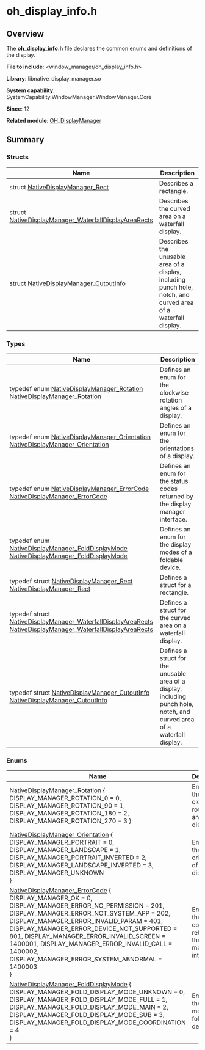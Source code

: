 # oh_display_info.h


## Overview

The **oh_display_info.h** file declares the common enums and definitions of the display.

**File to include**: &lt;window_manager/oh_display_info.h&gt;

**Library**: libnative_display_manager.so

**System capability**: SystemCapability.WindowManager.WindowManager.Core

**Since**: 12

**Related module**: [OH_DisplayManager](_o_h___display_manager.md)


## Summary


### Structs

| Name| Description| 
| -------- | -------- |
| struct  [NativeDisplayManager_Rect](_native_display_manager___rect.md) | Describes a rectangle.| 
| struct  [NativeDisplayManager_WaterfallDisplayAreaRects](ive_display_manager___waterfall_display_area_rects.md) | Describes the curved area on a waterfall display.| 
| struct  [NativeDisplayManager_CutoutInfo](_native_display_manager___cutout_info.md) | Describes the unusable area of a display, including punch hole, notch, and curved area of a waterfall display.| 


### Types

| Name| Description| 
| -------- | -------- |
| typedef enum [NativeDisplayManager_Rotation](_o_h___display_manager.md#nativedisplaymanager_rotation) [NativeDisplayManager_Rotation](_o_h___display_manager.md#nativedisplaymanager_rotation) | Defines an enum for the clockwise rotation angles of a display.| 
| typedef enum [NativeDisplayManager_Orientation](_o_h___display_manager.md#nativedisplaymanager_orientation) [NativeDisplayManager_Orientation](_o_h___display_manager.md#nativedisplaymanager_orientation) | Defines an enum for the orientations of a display.| 
| typedef enum [NativeDisplayManager_ErrorCode](_o_h___display_manager.md#nativedisplaymanager_errorcode) [NativeDisplayManager_ErrorCode](_o_h___display_manager.md#nativedisplaymanager_errorcode) | Defines an enum for the status codes returned by the display manager interface.| 
| typedef enum [NativeDisplayManager_FoldDisplayMode](_o_h___display_manager.md#nativedisplaymanager_folddisplaymode) [NativeDisplayManager_FoldDisplayMode](_o_h___display_manager.md#nativedisplaymanager_folddisplaymode) | Defines an enum for the display modes of a foldable device.| 
| typedef struct [NativeDisplayManager_Rect](_native_display_manager___rect.md) [NativeDisplayManager_Rect](_o_h___display_manager.md#nativedisplaymanager_rect) | Defines a struct for a rectangle.| 
| typedef struct [NativeDisplayManager_WaterfallDisplayAreaRects](ive_display_manager___waterfall_display_area_rects.md) [NativeDisplayManager_WaterfallDisplayAreaRects](_o_h___display_manager.md#nativedisplaymanager_waterfalldisplayarearects) | Defines a struct for the curved area on a waterfall display.| 
| typedef struct [NativeDisplayManager_CutoutInfo](_native_display_manager___cutout_info.md) [NativeDisplayManager_CutoutInfo](_o_h___display_manager.md#nativedisplaymanager_cutoutinfo) | Defines a struct for the unusable area of a display, including punch hole, notch, and curved area of a waterfall display.| 


### Enums

| Name| Description| 
| -------- | -------- |
| [NativeDisplayManager_Rotation](_o_h___display_manager.md#nativedisplaymanager_rotation-1) { DISPLAY_MANAGER_ROTATION_0 = 0, DISPLAY_MANAGER_ROTATION_90 = 1, DISPLAY_MANAGER_ROTATION_180 = 2, DISPLAY_MANAGER_ROTATION_270 = 3 } | Enumerates the clockwise rotation angles of a display.| 
| [NativeDisplayManager_Orientation](_o_h___display_manager.md#nativedisplaymanager_orientation-1) {<br>DISPLAY_MANAGER_PORTRAIT = 0, DISPLAY_MANAGER_LANDSCAPE = 1, DISPLAY_MANAGER_PORTRAIT_INVERTED = 2, DISPLAY_MANAGER_LANDSCAPE_INVERTED = 3,<br>DISPLAY_MANAGER_UNKNOWN<br>} | Enumerates the orientations of a display.| 
| [NativeDisplayManager_ErrorCode](_o_h___display_manager.md#nativedisplaymanager_errorcode-1) {<br>DISPLAY_MANAGER_OK = 0, DISPLAY_MANAGER_ERROR_NO_PERMISSION = 201, DISPLAY_MANAGER_ERROR_NOT_SYSTEM_APP = 202, DISPLAY_MANAGER_ERROR_INVALID_PARAM = 401,<br>DISPLAY_MANAGER_ERROR_DEVICE_NOT_SUPPORTED = 801, DISPLAY_MANAGER_ERROR_INVALID_SCREEN = 1400001, DISPLAY_MANAGER_ERROR_INVALID_CALL = 1400002, DISPLAY_MANAGER_ERROR_SYSTEM_ABNORMAL = 1400003<br>} | Enumerates the status codes returned by the display manager interface.| 
| [NativeDisplayManager_FoldDisplayMode](_o_h___display_manager.md#nativedisplaymanager_folddisplaymode-1) {<br>DISPLAY_MANAGER_FOLD_DISPLAY_MODE_UNKNOWN = 0, DISPLAY_MANAGER_FOLD_DISPLAY_MODE_FULL = 1, DISPLAY_MANAGER_FOLD_DISPLAY_MODE_MAIN = 2, DISPLAY_MANAGER_FOLD_DISPLAY_MODE_SUB = 3,<br>DISPLAY_MANAGER_FOLD_DISPLAY_MODE_COORDINATION = 4<br>} | Enumerates the display modes of a foldable device.| 
